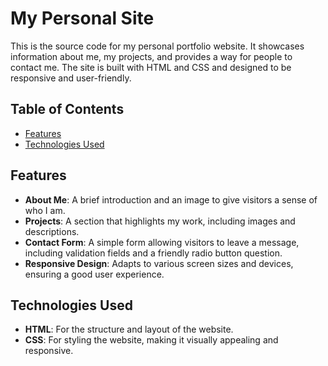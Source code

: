 # My Personal Site

This is the source code for my personal portfolio website. It showcases information about me, my projects, and provides a way for people to contact me. The site is built with HTML and CSS and designed to be responsive and user-friendly.

## Table of Contents
- [Features](#features)
- [Technologies Used](#technologies-used)

## Features

- **About Me**: A brief introduction and an image to give visitors a sense of who I am.
- **Projects**: A section that highlights my work, including images and descriptions.
- **Contact Form**: A simple form allowing visitors to leave a message, including validation fields and a friendly radio button question.
- **Responsive Design**: Adapts to various screen sizes and devices, ensuring a good user experience.

## Technologies Used

- **HTML**: For the structure and layout of the website.
- **CSS**: For styling the website, making it visually appealing and responsive.
